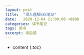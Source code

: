 ```yaml
---
layout: post
title:  "深入理解k8s笔记"
date:   2020-12-04 11:00:00 +0800
categories: 读书笔记
tags: 读书
excerpt: 读后感
---
```


* content
{:toc}
